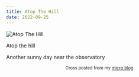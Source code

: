 ```yaml
---
title: Atop The Hill
date: 2022-09-25
---
```

![Atop The Hill](/c6fd065784.jpg)

<p>Atop the hill</p>
<p>Another sunny day near the observatory</p>



<center><small>Cross posted from my <a href='http://micro.blog/joshnicholas'>micro blog</a></small></center>

    